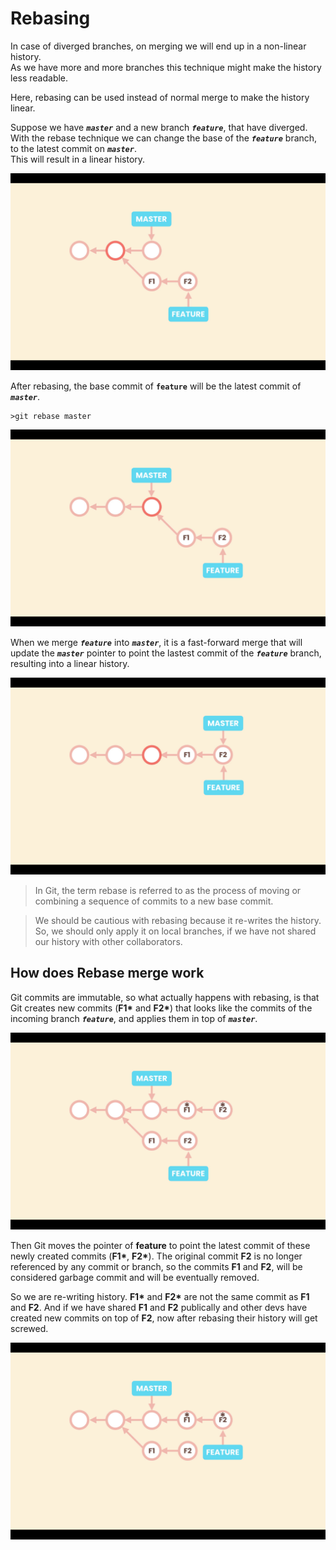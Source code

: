 # Rebasing

In case of diverged branches, on merging we will end up in a non-linear history. <br>
As we have more and more branches this technique might make the history less readable.

Here, rebasing can be used instead of normal merge to make the history linear.

Suppose we have **_`master`_** and a new branch **_`feature`_**, that have diverged. With the rebase technique we can change the base of the **_`feature`_** branch, to the latest commit on **_`master`_**. <br>
This will result in a linear history.

![](./images/Screenshot27.png)

After rebasing, the base commit of **`feature`** will be the latest commit of **_`master`_**.

```shell
>git rebase master
```

![](./images/Screenshot28.png)

When we merge **_`feature`_** into **_`master`_**, it is a fast-forward merge that will update the **_`master`_** pointer to point the lastest commit of the **_`feature`_** branch, resulting into a linear history.

![](./images/Screenshot29.png)

>In Git, the term rebase is referred to as the process of moving or combining a sequence of commits to a new base commit. 

>We should be cautious with rebasing because it re-writes the history. 
So, we should only apply it on local branches, if we have not shared our history with other collaborators.

## How does Rebase merge work

Git commits are immutable, so what actually happens with rebasing, is that Git creates new commits (**F1\*** and **F2\***) that looks like the commits of the incoming branch **_`feature`_**, and applies them in top of **_`master`_**.

![](./images/Screenshot30.png)

Then Git moves the pointer of **feature** to point the latest commit of these newly created commits (**F1\***, **F2\***). The original commit **F2** is no longer referenced by any commit or branch, so the commits **F1** and **F2**, will be considered garbage commit and will be eventually removed.

So we are re-writing history. **F1\*** and **F2\*** are not the same commit as **F1** and **F2**. And if we have shared **F1** and **F2** publically and other devs have created new commits on top of **F2**, now after rebasing their history will get screwed.

![](./images/Screenshot31.png)